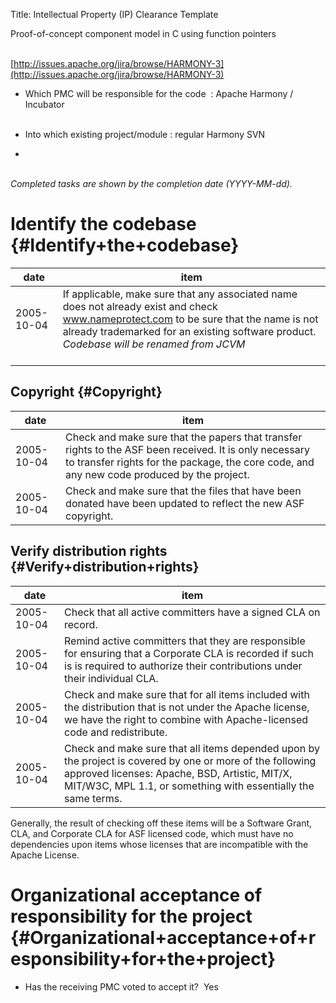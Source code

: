 Title: Intellectual Property (IP) Clearance Template
<link href="http://purl.org/DC/elements/1.0/" rel="schema.DC"></link>

Proof-of-concept component model in C using function pointers<br></br>


 [http://issues.apache.org/jira/browse/HARMONY-3](http://issues.apache.org/jira/browse/HARMONY-3) 



- Which PMC will be responsible for the code  : Apache Harmony / Incubator<br></br>


- Into which existing project/module : regular Harmony SVN

- <br></br>

 _Completed tasks are shown by the completion date (YYYY-MM-dd)._ 


# Identify the codebase {#Identify+the+codebase}

| date | item |
|-------|-------|
| 2005-10-04<br></br> | If applicable, make sure that any associated name does not already exist and check www.nameprotect.com to be sure that the name is not already trademarked for an existing software product.  _Codebase will be renamed from JCVM_ <br></br> |

## Copyright {#Copyright}

| date | item |
|-------|-------|
| 2005-10-04 | Check and make sure that the papers that transfer rights to the ASF been received. It is only necessary to transfer rights for the package, the core code, and any new code produced by the project. |
| 2005-10-04 | Check and make sure that the files that have been donated have been updated to reflect the new ASF copyright. |

## Verify distribution rights {#Verify+distribution+rights}

| date | item |
|-------|-------|
| 2005-10-04 | Check that all active committers have a signed CLA on record. |
| 2005-10-04 | Remind active committers that they are responsible for ensuring that a Corporate CLA is recorded if such is is required to authorize their contributions under their individual CLA. |
| 2005-10-04 | Check and make sure that for all items included with the distribution that is not under the Apache license, we have the right to combine with Apache-licensed code and redistribute. |
| 2005-10-04 | Check and make sure that all items depended upon by the project is covered by one or more of the following approved licenses: Apache, BSD, Artistic, MIT/X, MIT/W3C, MPL 1.1, or something with essentially the same terms. |

Generally, the result of checking off these items will be a Software Grant, CLA, and Corporate CLA for ASF licensed code, which must have no dependencies upon items whose licenses that are incompatible with the Apache License.


# Organizational acceptance of responsibility for the project {#Organizational+acceptance+of+responsibility+for+the+project}


- Has the receiving PMC voted to accept it?  Yes
 [](http://mail-archives.apache.org/mod_mbox/incubator-harmony-dev/200509.mbox/%3c41287D45-DD82-4276-A0DF-F7263EB5BD8B@apache.org%3e) <br></br><br></br>